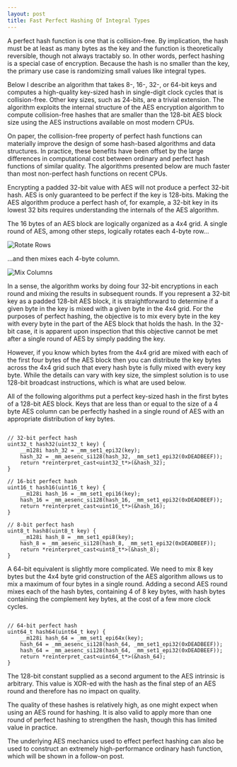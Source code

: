 ```yaml
---
layout: post
title: Fast Perfect Hashing Of Integral Types
---
```


A perfect hash function is one that is collision-free. By implication, the hash must be at least as many bytes as the key and the function is theoretically reversible, though not always tractably so. In other words, perfect hashing is a special case of encryption. Because the hash is no smaller than the key, the primary use case is randomizing small values like integral types. 

Below I describe an algorithm that takes 8-, 16-, 32-, or 64-bit keys and computes a high-quality key-sized hash in single-digit clock cycles that is collision-free. Other key sizes, such as 24-bits, are a trivial extension. The algorithm exploits the internal structure of the AES encryption algorithm to compute collision-free hashes that are smaller than the 128-bit AES block size using the AES instructions available on most modern CPUs. 

On paper, the collision-free property of perfect hash functions can materially improve the design of some hash-based algorithms and data structures. In practice, these benefits have been offset by the large differences in computational cost between ordinary and perfect hash functions of similar quality. The algorithms presented below are much faster than most non-perfect hash functions on recent CPUs.

Encrypting a padded 32-bit value with AES will not produce a perfect 32-bit hash. AES is only guaranteed to be perfect if the key is 128-bits. Making the AES algorithm produce a perfect hash of, for example, a 32-bit key in its lowest 32 bits requires understanding the internals of the AES algorithm. 

The 16 bytes of an AES block are logically organized as a 4x4 grid. A single round of AES, among other steps, logically rotates each 4-byte row... 

![Rotate Rows](https://upload.wikimedia.org/wikipedia/commons/thumb/6/66/AES-ShiftRows.svg/2880px-AES-ShiftRows.svg.png) 

...and then mixes each 4-byte column.

![Mix Columns](https://upload.wikimedia.org/wikipedia/commons/thumb/7/76/AES-MixColumns.svg/2880px-AES-MixColumns.svg.png)

In a sense, the algorithm works by doing four 32-bit encryptions in each round and mixing the results in subsequent rounds. If you represent a 32-bit key as a padded 128-bit AES block, it is straightforward to determine if a given byte in the key is mixed with a given byte in the 4x4 grid. For the purposes of perfect hashing, the objective is to mix every byte in the key with every byte in the part of the AES block that holds the hash. In the 32-bit case, it is apparent upon inspection that this objective cannot be met after a single round of AES by simply padding the key.

However, if you know which bytes from the 4x4 grid are mixed with each of the first four bytes of the AES block then you can distribute the key bytes across the 4x4 grid such that every hash byte is fully mixed with every key byte. While the details can vary with key size, the simplest solution is to use 128-bit broadcast instructions, which is what are used below.  

All of the following algorithms put a perfect key-sized hash in the first bytes of a 128-bit AES block. Keys that are less than or equal to the size of a 4 byte AES column can be perfectly hashed in a single round of AES with an appropriate distribution of key bytes.

<pre><code>
// 32-bit perfect hash
uint32_t hash32(uint32_t key) {
    __m128i hash_32 = _mm_set1_epi32(key);
    hash_32 = _mm_aesenc_si128(hash_32, _mm_set1_epi32(0xDEADBEEF));
    return *reinterpret_cast&lt;uint32_t*&gt;(&hash_32);
}

// 16-bit perfect hash
uint16_t hash16(uint16_t key) {
    __m128i hash_16 = _mm_set1_epi16(key);
    hash_16 = _mm_aesenc_si128(hash_16, _mm_set1_epi32(0xDEADBEEF));
    return *reinterpret_cast&lt;uint16_t*&gt;(&hash_16);
}

// 8-bit perfect hash
uint8_t hash8(uint8_t key) {
    __m128i hash_8 = _mm_set1_epi8(key);
    hash_8 = _mm_aesenc_si128(hash_8, _mm_set1_epi32(0xDEADBEEF));
    return *reinterpret_cast&lt;uint8_t*&gt;(&hash_8);
}
</code></pre>

A 64-bit equivalent is slightly more complicated. We need to mix 8 key bytes but the 4x4 byte grid construction of the AES algorithm allows us to mix a maximum of four bytes in a single round. Adding a second AES round mixes each of the hash bytes, containing 4 of 8 key bytes, with hash bytes containing the complement key bytes, at the cost of a few more clock cycles.

<pre><code>
// 64-bit perfect hash
uint64_t hash64(uint64_t key) {
    __m128i hash_64 = _mm_set1_epi64x(key);
    hash_64 = _mm_aesenc_si128(hash_64, _mm_set1_epi32(0xDEADBEEF));
    hash_64 = _mm_aesenc_si128(hash_64, _mm_set1_epi32(0xDEADBEEF));
    return *reinterpret_cast&lt;uint64_t*&gt;(&hash_64);
}
</code></pre>

The 128-bit constant supplied as a second argument to the AES intrinsic is arbitrary. This value is XOR-ed with the hash as the final step of an AES round and therefore has no impact on quality. 

The quality of these hashes is relatively high, as one might expect when using an AES round for hashing. It is also valid to apply more than one round of perfect hashing to strengthen the hash, though this has limited value in practice. 

The underlying AES mechanics used to effect perfect hashing can also be used to construct an extremely high-performance ordinary hash function, which will be shown in a follow-on post.
